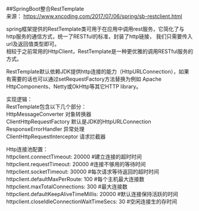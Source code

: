 ##SpringBoot整合RestTemplate     
来源： https://www.xncoding.com/2017/07/06/spring/sb-restclient.html

spring框架提供的RestTemplate类可用于在应用中调用rest服务，它简化了与http服务的通信方式，统一了RESTful的标准，封装了http链接， 我们只需要传入url及返回值类型即可。            
相较于之前常用的HttpClient，RestTemplate是一种更优雅的调用RESTful服务的方式。       

RestTemplate默认依赖JDK提供http连接的能力（HttpURLConnection），如果有需要的话也可以通过setRequestFactory方法替换为例如 Apache HttpComponents、Netty或OkHttp等其它HTTP library。     

实现逻辑：    
RestTemplate包含以下几个部分：   
HttpMessageConverter 对象转换器     
ClientHttpRequestFactory 默认是JDK的HttpURLConnection      
ResponseErrorHandler 异常处理     
ClientHttpRequestInterceptor 请求拦截器      


Http连接池配置：     
httpclient.connectTimeout: 20000  #建立连接的超时时间        
httpclient.requestTimeout: 20000  #连接不够用的等待时间    
httpclient.socketTimeout: 30000   #每次请求等待返回的超时时间       
httpclient.defaultMaxPerRoute: 100  #每个主机最大连接数     
httpclient.maxTotalConnections: 300  #最大连接数          
httpclient.defaultKeepAliveTimeMillis: 20000  #默认连接保持活跃的时间          
httpclient.closeIdleConnectionWaitTimeSecs: 30 #空闲连接生的存时间        





